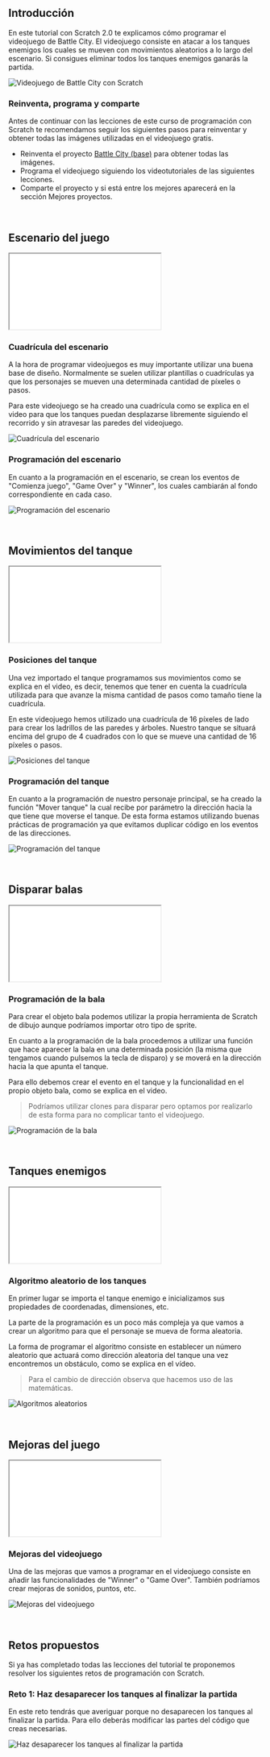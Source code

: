 ## Introducción

En este tutorial con Scratch 2.0 te explicamos cómo programar el videojuego de Battle City. El videojuego consiste en atacar a los tanques enemigos los cuales se mueven con movimientos aleatorios a lo largo del escenario. Si consigues eliminar todos los tanques enemigos ganarás la partida.

![](img/preview.gif "Videojuego de Battle City con Scratch")

### Reinventa, programa y comparte

Antes de continuar con las lecciones de este curso de programación con Scratch te recomendamos seguir los siguientes pasos para reinventar y obtener todas las imágenes utilizadas en el videojuego gratis.

- Reinventa el proyecto [Battle City (base)](https://scratch.mit.edu/projects/186865487/editor) para obtener todas las imágenes.
- Programa el videojuego siguiendo los videotutoriales de las siguientes lecciones.
- Comparte el proyecto y si está entre los mejores aparecerá en la sección Mejores proyectos.




<br />



## Escenario del juego

<div class="iframe">
  <iframe src="//www.youtube.com/embed/cBdAutHTR-4" allowfullscreen></iframe>
</div>

### Cuadrícula del escenario

A la hora de programar videojuegos es muy importante utilizar una buena base de diseño. Normalmente se suelen utilizar plantillas o cuadrículas ya que los personajes se mueven una determinada cantidad de píxeles o pasos.

Para este videojuego se ha creado una cuadrícula como se explica en el video para que los tanques puedan desplazarse libremente siguiendo el recorrido y sin atravesar las paredes del videojuego.

![](img/cuadricula.jpg "Cuadrícula del escenario")

### Programación del escenario

En cuanto a la programación en el escenario, se crean los eventos de "Comienza juego", "Game Over" y "Winner", los cuales cambiarán al fondo correspondiente en cada caso.

![](img/escenario.jpg "Programación del escenario")



<br />



## Movimientos del tanque

<div class="iframe">
  <iframe src="//www.youtube.com/embed/u3HSTLy5eeU" allowfullscreen></iframe>
</div>

### Posiciones del tanque

Una vez importado el tanque programamos sus movimientos como se explica en el video, es decir, tenemos que tener en cuenta la cuadrícula utilizada para que avanze la misma cantidad de pasos como tamaño tiene la cuadrícula.

En este videojuego hemos utilizado una cuadrícula de 16 píxeles de lado para crear los ladrillos de las paredes y árboles. Nuestro tanque se situará encima del grupo de 4 cuadrados con lo que se mueve una cantidad de 16 píxeles o pasos.

![](img/movimientos.jpg "Posiciones del tanque")

### Programación del tanque

En cuanto a la programación de nuestro personaje principal, se ha creado la función "Mover tanque" la cual recibe por parámetro la dirección hacia la que tiene que moverse el tanque. De esta forma estamos utilizando buenas prácticas de programación ya que evitamos duplicar código en los eventos de las direcciones.

![](img/programacion.jpg "Programación del tanque")



<br />



## Disparar balas

<div class="iframe">
  <iframe src="//www.youtube.com/embed/wTmTFex6qcg" allowfullscreen></iframe>
</div>

### Programación de la bala

Para crear el objeto bala podemos utilizar la propia herramienta de Scratch de dibujo aunque podríamos importar otro tipo de sprite.

En cuanto a la programación de la bala procedemos a utilizar una función que hace aparecer la bala en una determinada posición (la misma que tengamos cuando pulsemos la tecla de disparo) y se moverá en la dirección hacia la que apunta el tanque.

Para ello debemos crear el evento en el tanque y la funcionalidad en el propio objeto bala, como se explica en el video.

> Podríamos utilizar clones para disparar pero optamos por realizarlo de esta forma para no complicar tanto el videojuego.

![](img/bala.jpg "Programación de la bala")



<br />



## Tanques enemigos

<div class="iframe">
  <iframe src="//www.youtube.com/embed/cbL4fdwydz4" allowfullscreen></iframe>
</div>

### Algoritmo aleatorio de los tanques

En primer lugar se importa el tanque enemigo e inicializamos sus propiedades de coordenadas, dimensiones, etc.

La parte de la programación es un poco más compleja ya que vamos a crear un algoritmo para que el personaje se mueva de forma aleatoria.

La forma de programar el algoritmo consiste en establecer un número aleatorio que actuará como dirección aleatoria del tanque una vez encontremos un obstáculo, como se explica en el vídeo.

> Para el cambio de dirección observa que hacemos uso de las matemáticas.

![](img/algoritmo.jpg "Algoritmos aleatorios")



<br />



## Mejoras del juego

<div class="iframe">
  <iframe src="//www.youtube.com/embed/gyawVkJJVeg" allowfullscreen></iframe>
</div>

### Mejoras del videojuego

Una de las mejoras que vamos a programar en el videojuego consiste en añadir las funcionalidades de "Winner" o "Game Over". También podríamos crear mejoras de sonidos, puntos, etc.

![](img/mejoras.jpg "Mejoras del videojuego")



<br />



## Retos propuestos

Si ya has completado todas las lecciones del tutorial te proponemos resolver los siguientes retos de programación con Scratch.

### Reto 1: Haz desaparecer los tanques al finalizar la partida

En este reto tendrás que averiguar porque no desaparecen los tanques al finalizar la partida. Para ello deberás modificar las partes del código que creas necesarias.

![](img/reto-1.jpg "Haz desaparecer los tanques al finalizar la partida")


<!--
<br />

## Mejores proyectos

![](img/proyecto-usuario.gif "usuario")
-->
